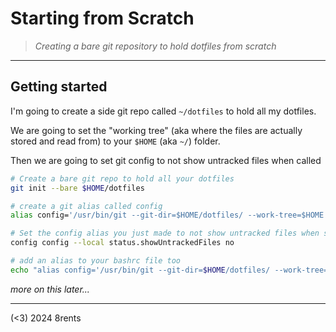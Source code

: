 # Starting from Scratch

> *Creating a bare git repository to hold dotfiles from scratch*

---

## Getting started

I'm going to create a side git repo called `~/dotfiles` to hold all my dotfiles.

We are going to set the "working tree" (aka where the files are actually stored and read from) to your `$HOME` (aka `~/`) folder.

Then we are going to set git config to not show untracked files when called

```bash
# Create a bare git repo to hold all your dotfiles
git init --bare $HOME/dotfiles

# create a git alias called config
alias config='/usr/bin/git --git-dir=$HOME/dotfiles/ --work-tree=$HOME'

# Set the config alias you just made to not show untracked files when status is called
config config --local status.showUntrackedFiles no

# add an alias to your bashrc file too
echo "alias config='/usr/bin/git --git-dir=$HOME/dotfiles/ --work-tree=$HOME'" >> $HOME/.bashrc
```

*more on this later...*

---

(<3) 2024 8rents 